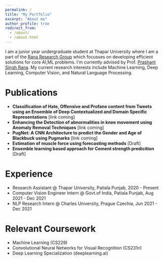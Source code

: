 ```yaml
---
permalink: /
title: "My Portfolio"
excerpt: "About me"
author_profile: true
redirect_from: 
  - /about/
  - /about.html
---
```


I am a junior year undergraduate student at Thapar University where I am a part of the [Rana Research Group](https://groups.google.com/g/ranaresearchgroup) which focusses on developing efficient solutions for core AI,ML problems. I'm currently advised by Prof. [Prashant Singh Rana](https://www.psrana.com/). My current research interests include Machine Learning, Deep Learning, Computer Vision, and Natural Language Processing.


Publications
=====
- **Classification of Hate, Offensive and Profane content from Tweets using an Ensemble of Deep Contextualized and Domain Specific Representations** [link coming]
- **Enhancing the Detection of abnormalities in knee movement using Anomaly Removal Techniques** [link coming]
- **PugNet: A CNN Architecture to predict the Gender and Age of Blackbuck using Pugmarks** [link coming]
- **Estimation of muscle force using forecasting methods** [Draft]
- **Ensemble learning based approach for Cement strength predicition** [Draft]

Experience
======
- Research Assistant @ Thapar University, Patiala Punjab, 2020 - Present
- Computer Vision Engineer Intern @ Govt.of India, Patiala Punjab, Aug 2021 - Dec 2021
- NLP Research Intern @ Charles University, Prague Czechia, Jun 2021 - Dec 2021

Relevant Coursework
=====
- Machine Learning (CS229)
- Convolutional Neural Networks for Visual Recognition (CS231n)
- Deep Learning Specialization (deeplearning.ai)
